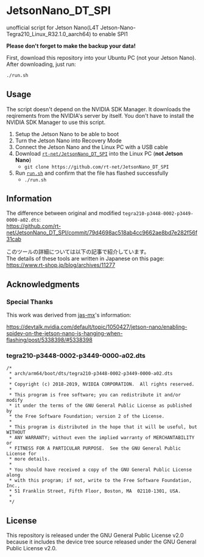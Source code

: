 # JetsonNano_DT_SPI

unofficial script for Jetson Nano(L4T Jetson-Nano-Tegra210_Linux_R32.1.0_aarch64) to enable SPI1

__Please don't forget to make the backup your data!__

First, download this repository into your Ubuntu PC (not your Jetson Nano).  
After downloading, just run:

```sh
./run.sh
```

## Usage

The script doesn't depend on the NVIDIA SDK Manager. It downloads the reqirements from the NVIDIA's server by itself.  You don't have to install the NVIDIA SDK Manager to use this script.

1. Setup the Jetson Nano to be able to boot
2. Turn the Jetson Nano into Recovery Mode
3. Connect the Jetson Nano and the Linux PC with a USB cable
4. Download [`rt-net/JetsonNano_DT_SPI`](https://github.com/rt-net/JetsonNano_DT_SPI) into the Linux PC (__not Jetson Nano__)
    * `git clone https://github.com/rt-net/JetsonNano_DT_SPI`
5. Run [`run.sh`](https://github.com/rt-net/JetsonNano_DT_SPI/blob/master/run.sh) and confirm that the file has flashed successfully
    * `./run.sh`

## Information

The difference between original and modified `tegra210-p3448-0002-p3449-0000-a02.dts`:  
https://github.com/rt-net/JetsonNano_DT_SPI/commit/79d4698ac518ab4cc9662ae8bd7e282f56f31cab

このツールの詳細については以下の記事で紹介しています。  
The details of these tools are written in Japanese on this page:  
https://www.rt-shop.jp/blog/archives/11277

## Acknowledgments

### Special Thanks

This work was derived from [jas-mx](https://devtalk.nvidia.com/member/3084736/)'s information:

https://devtalk.nvidia.com/default/topic/1050427/jetson-nano/enabling-spidev-on-the-jetson-nano-is-hanging-when-flashing/post/5338398/#5338398

### tegra210-p3448-0002-p3449-0000-a02.dts

```
/*
 * arch/arm64/boot/dts/tegra210-p3448-0002-p3449-0000-a02.dts
 *
 * Copyright (c) 2018-2019, NVIDIA CORPORATION.  All rights reserved.
 *
 * This program is free software; you can redistribute it and/or modify
 * it under the terms of the GNU General Public License as published by
 * the Free Software Foundation; version 2 of the License.
 *
 * This program is distributed in the hope that it will be useful, but WITHOUT
 * ANY WARRANTY; without even the implied warranty of MERCHANTABILITY or
 * FITNESS FOR A PARTICULAR PURPOSE.  See the GNU General Public License for
 * more details.
 *
 * You should have received a copy of the GNU General Public License along
 * with this program; if not, write to the Free Software Foundation, Inc.,
 * 51 Franklin Street, Fifth Floor, Boston, MA  02110-1301, USA.
 *
 */
```

## License

This repository is released under the GNU General Public License v2.0 because it includes the device tree source released under the GNU General Public License v2.0.

